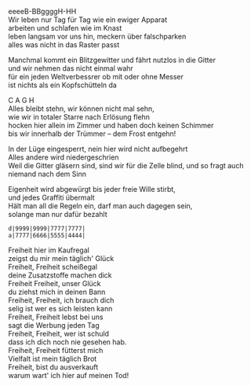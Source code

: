 eeeeB-BBggggH-HH  
Wir leben nur Tag für Tag wie ein ewiger Apparat  
arbeiten und schlafen wie im Knast  
leben langsam vor uns hin, meckern über falschparken  
alles was nicht in das Raster passt

Manchmal kommt ein Blitzgewitter und fährt nutzlos in die Gitter  
und wir nehmen das nicht einmal wahr  
für ein jeden Weltverbessrer ob mit oder ohne Messer  
ist nichts als ein Kopfschütteln da

C	A	G	H  
Alles bleibt stehn, wir können nicht mal sehn,  
wie wir in totaler Starre nach Erlösung flehn  
hocken hier allein im Zimmer und haben doch keinen Schimmer  
bis wir innerhalb der Trümmer – dem Frost entgehn!

In der Lüge eingesperrt, nein hier wird nicht aufbegehrt  
Alles andere wird niedergeschrien  
Weil die Gitter gläsern sind, sind wir für die Zelle blind,
und so fragt auch niemand nach dem Sinn

Eigenheit wird abgewürgt bis jeder freie Wille stirbt,  
und jedes Graffiti übermalt  
Hält man all die Regeln ein, darf man auch dagegen sein,  
solange man nur dafür bezahlt

```
d|9999|9999|7777|7777|
a|7777|6666|5555|4444|
```
Freiheit hier im Kaufregal  
zeigst du mir mein täglich' Glück  
Freiheit, Freiheit scheißegal  
deine Zusatzstoffe machen dick  
Freiheit Freiheit, unser Glück  
du ziehst mich in deinen Bann  
Freiheit, Freiheit, ich brauch dich  
selig ist wer es sich leisten kann  
Freiheit, Freiheit lebst bei uns  
sagt die Werbung jeden Tag  
Freiheit, Freiheit, wer ist schuld  
dass ich dich noch nie gesehen hab.  
Freiheit, Freiheit fütterst mich  
Vielfalt ist mein täglich Brot  
Freiheit, bist du ausverkauft  
warum wart' ich hier auf meinen Tod!
